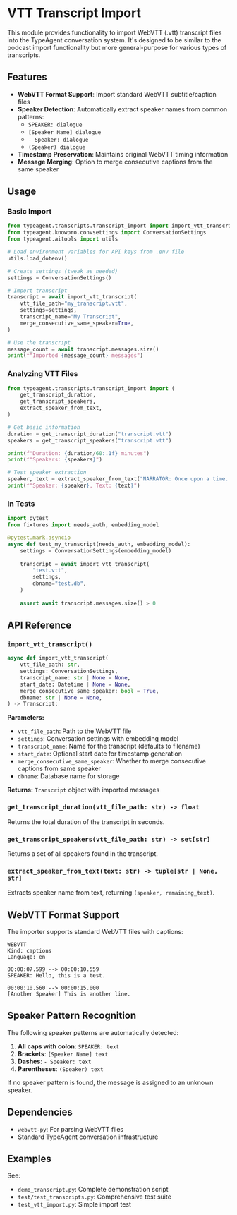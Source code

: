 # VTT Transcript Import

This module provides functionality to import WebVTT (.vtt) transcript
files into the TypeAgent conversation system. It's designed to be
similar to the podcast import functionality but more general-purpose for
various types of transcripts.

## Features

- **WebVTT Format Support**: Import standard WebVTT subtitle/caption files
- **Speaker Detection**: Automatically extract speaker names from common patterns:
  - `SPEAKER: dialogue`
  - `[Speaker Name] dialogue`
  - `- Speaker: dialogue`
  - `(Speaker) dialogue`
- **Timestamp Preservation**: Maintains original WebVTT timing information
- **Message Merging**: Option to merge consecutive captions from the same speaker

## Usage

### Basic Import

```python
from typeagent.transcripts.transcript_import import import_vtt_transcript
from typeagent.knowpro.convsettings import ConversationSettings
from typeagent.aitools import utils

# Load environment variables for API keys from .env file
utils.load_dotenv()

# Create settings (tweak as needed)
settings = ConversationSettings()

# Import transcript
transcript = await import_vtt_transcript(
    vtt_file_path="my_transcript.vtt",
    settings=settings,
    transcript_name="My Transcript",
    merge_consecutive_same_speaker=True,
)

# Use the transcript
message_count = await transcript.messages.size()
print(f"Imported {message_count} messages")
```

### Analyzing VTT Files

```python
from typeagent.transcripts.transcript_import import (
    get_transcript_duration,
    get_transcript_speakers,
    extract_speaker_from_text,
)

# Get basic information
duration = get_transcript_duration("transcript.vtt")
speakers = get_transcript_speakers("transcript.vtt")

print(f"Duration: {duration/60:.1f} minutes")
print(f"Speakers: {speakers}")

# Test speaker extraction
speaker, text = extract_speaker_from_text("NARRATOR: Once upon a time...")
print(f"Speaker: {speaker}, Text: {text}")
```

### In Tests

```python
import pytest
from fixtures import needs_auth, embedding_model

@pytest.mark.asyncio
async def test_my_transcript(needs_auth, embedding_model):
    settings = ConversationSettings(embedding_model)
    
    transcript = await import_vtt_transcript(
        "test.vtt", 
        settings,
        dbname="test.db",
    )
    
    assert await transcript.messages.size() > 0
```

## API Reference

### `import_vtt_transcript()`

```python
async def import_vtt_transcript(
    vtt_file_path: str,
    settings: ConversationSettings,
    transcript_name: str | None = None,
    start_date: Datetime | None = None,
    merge_consecutive_same_speaker: bool = True,
    dbname: str | None = None,
) -> Transcript:
```

**Parameters:**
- `vtt_file_path`: Path to the WebVTT file
- `settings`: Conversation settings with embedding model
- `transcript_name`: Name for the transcript (defaults to filename)
- `start_date`: Optional start date for timestamp generation
- `merge_consecutive_same_speaker`: Whether to merge consecutive captions from same speaker
- `dbname`: Database name for storage

**Returns:** `Transcript` object with imported messages

### `get_transcript_duration(vtt_file_path: str) -> float`

Returns the total duration of the transcript in seconds.

### `get_transcript_speakers(vtt_file_path: str) -> set[str]`

Returns a set of all speakers found in the transcript.

### `extract_speaker_from_text(text: str) -> tuple[str | None, str]`

Extracts speaker name from text, returning `(speaker, remaining_text)`.

## WebVTT Format Support

The importer supports standard WebVTT files with captions:

```webvtt
WEBVTT
Kind: captions
Language: en

00:00:07.599 --> 00:00:10.559
SPEAKER: Hello, this is a test.

00:00:10.560 --> 00:00:15.000
[Another Speaker] This is another line.
```

## Speaker Pattern Recognition

The following speaker patterns are automatically detected:

1. **All caps with colon**: `SPEAKER: text`
2. **Brackets**: `[Speaker Name] text`
3. **Dashes**: `- Speaker: text`
4. **Parentheses**: `(Speaker) text`

If no speaker pattern is found, the message is assigned to an unknown speaker.

## Dependencies

- `webvtt-py`: For parsing WebVTT files
- Standard TypeAgent conversation infrastructure

## Examples

See:
- `demo_transcript.py`: Complete demonstration script
- `test/test_transcripts.py`: Comprehensive test suite
- `test_vtt_import.py`: Simple import test
